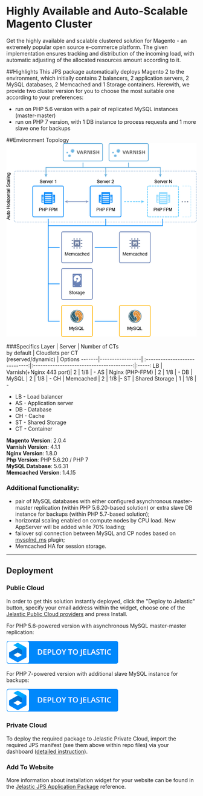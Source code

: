# Highly Available and Auto-Scalable Magento Cluster

Get the highly available and scalable clustered solution for Magento - an extremely popular open source e-commerce platform. The given implementation ensures tracking and distribution of the incoming load, with automatic adjusting of the allocated resources amount according to it.

##Highlights
This JPS package automatically deploys Magento 2 to the environment, which initially contains 2 balancers, 2 application servers, 2 MySQL databases, 2 Memcached and 1 Storage containers. Herewith, we provide two cluster version for you to choose the most suitable one according to your preferences:
- run on PHP 5.6 version with a pair of replicated MySQL instances (master-master)
- run on PHP 7 version, with 1 DB instance to process requests and 1 more slave one for backups

##Environment Topology
![Cluster Topology](images/magento-cluster-topology.png)

###Specifics
 Layer | Server          | Number of CTs <br/> by default | Cloudlets per CT <br/> (reserved/dynamic) | Options
-------|-----------------| :-----------------------------:|:-----------------------------------------:|:-----:
LB     | Varnish(+Nginx 443 port)|           2                    |          1/8                               |   -
AS     | Nginx (PHP-FPM) |            2                   |         1/8                                |  -
DB     |      MySQL      |          2                     |          1/8                               |  -
CH     |     Memcached   |           2                    |         1/8                                |-
ST     |  Shared Storage |          1                     |           1/8                              |   -

* LB - Load balancer
* AS - Application server
* DB - Database
* CH - Cache
* ST - Shared Storage
* CT - Container

**Magento Version**: 2.0.4<br/>
**Varnish Version**: 4.1.1<br/>
**Nginx Version**: 1.8.0<br/>
**Php Version**: PHP 5.6.20 / PHP 7<br/>
**MySQL Database**: 5.6.31<br/>
**Memcached Version**: 1.4.15

### Additional functionality:
* pair of MySQL databases with either configured asynchronous master-master replication (within PHP 5.6.20-based solution) or extra slave DB instance for backups (within PHP 5.7-based solution);
* horizontal scaling enabled on compute nodes by CPU load. New AppServer will be added while 70% loading;
* failover sql connection between MySQL and CP nodes based on [mysqlnd_ms](http://php.net/manual/en/book.mysqlnd-ms.php) plugin;
* Memcached HA for session storage.

---

## Deployment

### Public Cloud

In order to get this solution instantly deployed, click the "Deploy to Jelastic" button, specify your email address within the widget, choose one of the [Jelastic Public Cloud providers](https://jelastic.cloud) and press Install.

For PHP 5.6-powered version with asynchronous MySQL master-master replication:

[![Deploy](https://github.com/jelastic-jps/git-push-deploy/raw/master/images/deploy-to-jelastic.png)](https://jelastic.com/install-application/?manifest=https%3A%2F%2Fraw.githubusercontent.com%2Fjelastic-jps%2Fmagento%2Fmaster%2Fmagento-cluster%2Fphp5.6-manifest.jps) 

For PHP 7-powered version with additional slave MySQL instance for backups:

[![Deploy](https://github.com/jelastic-jps/git-push-deploy/raw/master/images/deploy-to-jelastic.png)](https://jelastic.com/install-application/?manifest=https%3A%2F%2Fraw.githubusercontent.com%2Fjelastic-jps%2Fmagento%2Fmaster%2Fmagento-cluster%2Fphp7-manifest.jps)

### Private Cloud 
To deploy the required package to Jelastic Private Cloud, import the required JPS manifest (see them above within repo files) via your dashboard ([detailed instruction](https://docs.jelastic.com/environment-export-import#import)).

### Add To Website
More information about installation widget for your website can be found in the [Jelastic JPS Application Package](https://github.com/jelastic-jps/jpswiki/wiki/Jelastic-JPS-Application-Package) reference.
